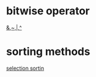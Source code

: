# bitwise operator

[&,~,|,^](https://www.geeksforgeeks.org/bitwise-operators-in-c-cpp/)


# sorting methods

[selection sortin](https://www.geeksforgeeks.org/selection-sort/)

